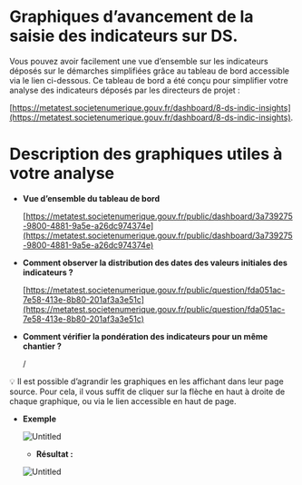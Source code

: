 # Graphiques d’avancement de la saisie des indicateurs sur DS.

Vous pouvez avoir facilement une vue d’ensemble sur les indicateurs déposés sur le démarches simplifiées grâce au tableau de bord accessible via le lien ci-dessous. Ce tableau de bord a été conçu pour simplifier votre analyse des indicateurs déposés par les directeurs de projet :

[https://metatest.societenumerique.gouv.fr/dashboard/8-ds-indic-insights](https://metatest.societenumerique.gouv.fr/dashboard/8-ds-indic-insights).

# Description des graphiques utiles à votre analyse

- **Vue d’ensemble du tableau de bord**
    
    [https://metatest.societenumerique.gouv.fr/public/dashboard/3a739275-9800-4881-9a5e-a26dc974374e](https://metatest.societenumerique.gouv.fr/public/dashboard/3a739275-9800-4881-9a5e-a26dc974374e)
    
- **Comment observer la distribution des dates des valeurs initiales des indicateurs ?**
    
    [https://metatest.societenumerique.gouv.fr/public/question/fda051ac-7e58-413e-8b80-201af3a3e51c](https://metatest.societenumerique.gouv.fr/public/question/fda051ac-7e58-413e-8b80-201af3a3e51c)
    
- **Comment vérifier la pondération des indicateurs pour un même chantier ?**
    
    /
    

<aside>
💡 Il est possible d’agrandir les graphiques en les affichant dans leur page source. Pour cela, il vous suffit de cliquer sur la flèche en haut à droite de chaque graphique, ou via le lien accessible en haut de page.

- **Exemple**
    
    
    ![Untitled](Graphiques%20d%E2%80%99avancement%20de%20la%20saisie%20des%20indicateu%20700d18cfc1ec4aa584749ec652e368a7/Untitled.png)
    
    - **Résultat :**
    
    ![Untitled](Graphiques%20d%E2%80%99avancement%20de%20la%20saisie%20des%20indicateu%20700d18cfc1ec4aa584749ec652e368a7/Untitled%201.png)
    
</aside>
